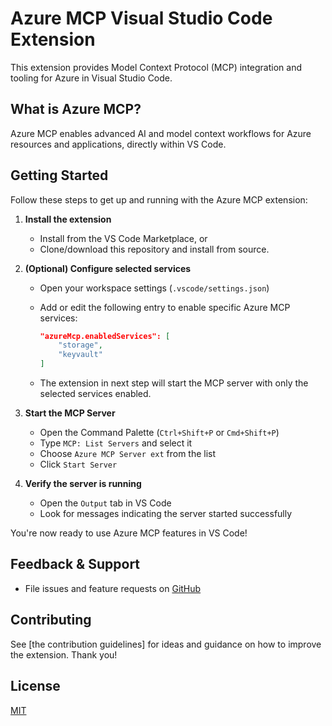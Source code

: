 
# Azure MCP Visual Studio Code Extension

This extension provides Model Context Protocol (MCP) integration and tooling for Azure in Visual Studio Code.

## What is Azure MCP?
Azure MCP enables advanced AI and model context workflows for Azure resources and applications, directly within VS Code.

## Getting Started

Follow these steps to get up and running with the Azure MCP extension:

1. **Install the extension**
	- Install from the VS Code Marketplace, or
	- Clone/download this repository and install from source.

2. **(Optional) Configure selected services**
	 - Open your workspace settings (`.vscode/settings.json`)
	 - Add or edit the following entry to enable specific Azure MCP services:

		 ```json
		 "azureMcp.enabledServices": [
			 "storage",
			 "keyvault"
		 ]
		 ```
	 - The extension in next step will start the MCP server with only the selected services enabled.

3. **Start the MCP Server**
	- Open the Command Palette (`Ctrl+Shift+P` or `Cmd+Shift+P`)
	- Type `MCP: List Servers` and select it
	- Choose `Azure MCP Server ext` from the list
	- Click `Start Server`

4. **Verify the server is running**
	- Open the `Output` tab in VS Code
	- Look for messages indicating the server started successfully

You're now ready to use Azure MCP features in VS Code!

## Feedback & Support
- File issues and feature requests on [GitHub](https://github.com/Azure/azure-mcp/issues)

## Contributing
See [the contribution guidelines] for ideas and guidance on how to improve the extension. Thank you!

## License
[MIT](https://github.com/Azure/azure-mcp/blob/main/LICENSE)

